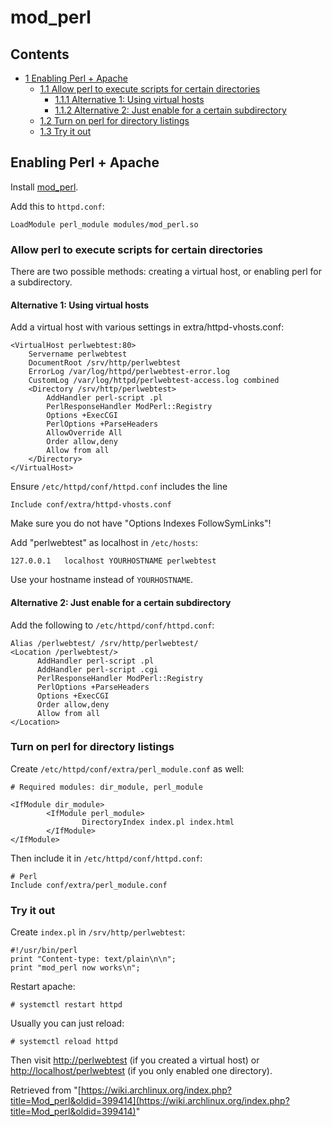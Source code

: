 # mod_perl

## Contents

*   [1 Enabling Perl + Apache](#Enabling_Perl_.2B_Apache)
    *   [1.1 Allow perl to execute scripts for certain directories](#Allow_perl_to_execute_scripts_for_certain_directories)
        *   [1.1.1 Alternative 1: Using virtual hosts](#Alternative_1:_Using_virtual_hosts)
        *   [1.1.2 Alternative 2: Just enable for a certain subdirectory](#Alternative_2:_Just_enable_for_a_certain_subdirectory)
    *   [1.2 Turn on perl for directory listings](#Turn_on_perl_for_directory_listings)
    *   [1.3 Try it out](#Try_it_out)

## Enabling Perl + Apache

Install [mod_perl](https://aur.archlinux.org/packages/mod_perl/).

Add this to `httpd.conf`:

```
LoadModule perl_module modules/mod_perl.so

```

### Allow perl to execute scripts for certain directories

There are two possible methods: creating a virtual host, or enabling perl for a subdirectory.

#### Alternative 1: Using virtual hosts

Add a virtual host with various settings in extra/httpd-vhosts.conf:

```
<VirtualHost perlwebtest:80>
	Servername perlwebtest
	DocumentRoot /srv/http/perlwebtest
	ErrorLog /var/log/httpd/perlwebtest-error.log
	CustomLog /var/log/httpd/perlwebtest-access.log combined
	<Directory /srv/http/perlwebtest>
		AddHandler perl-script .pl
		PerlResponseHandler ModPerl::Registry
		Options +ExecCGI
		PerlOptions +ParseHeaders
		AllowOverride All
		Order allow,deny
		Allow from all
	</Directory>
</VirtualHost>

```

Ensure `/etc/httpd/conf/httpd.conf` includes the line

```
Include conf/extra/httpd-vhosts.conf

```

Make sure you do not have "Options Indexes FollowSymLinks"!

Add "perlwebtest" as localhost in `/etc/hosts`:

```
127.0.0.1	localhost YOURHOSTNAME perlwebtest

```

Use your hostname instead of `YOURHOSTNAME`.

#### Alternative 2: Just enable for a certain subdirectory

Add the following to `/etc/httpd/conf/httpd.conf`:

```
Alias /perlwebtest/ /srv/http/perlwebtest/
<Location /perlwebtest/>
      AddHandler perl-script .pl
      AddHandler perl-script .cgi
      PerlResponseHandler ModPerl::Registry
      PerlOptions +ParseHeaders
      Options +ExecCGI
      Order allow,deny
      Allow from all
</Location>

```

### Turn on perl for directory listings

Create `/etc/httpd/conf/extra/perl_module.conf` as well:

```
# Required modules: dir_module, perl_module

<IfModule dir_module>
        <IfModule perl_module>
                DirectoryIndex index.pl index.html
        </IfModule>
</IfModule>

```

Then include it in `/etc/httpd/conf/httpd.conf`:

```
# Perl
Include conf/extra/perl_module.conf

```

### Try it out

Create `index.pl` in `/srv/http/perlwebtest`:

```
#!/usr/bin/perl
print "Content-type: text/plain\n\n";
print "mod_perl now works\n";

```

Restart apache:

```
# systemctl restart httpd

```

Usually you can just reload:

```
# systemctl reload httpd

```

Then visit [http://perlwebtest](http://perlwebtest) (if you created a virtual host) or [http://localhost/perlwebtest](http://localhost/perlwebtest) (if you only enabled one directory).

Retrieved from "[https://wiki.archlinux.org/index.php?title=Mod_perl&oldid=399414](https://wiki.archlinux.org/index.php?title=Mod_perl&oldid=399414)"